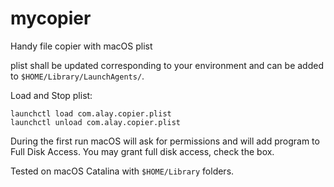 # mycopier
Handy file copier with macOS plist

plist shall be updated corresponding to your environment and can be added to `$HOME/Library/LaunchAgents/`.

Load and Stop plist: 
```
launchctl load com.alay.copier.plist
launchctl unload com.alay.copier.plist
```

During the first run macOS will ask for permissions and will add program to Full Disk Access. You may grant full disk access, check the box.

Tested on macOS Catalina with `$HOME/Library` folders.
